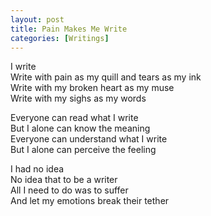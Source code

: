 ```yaml
---
layout: post  
title: Pain Makes Me Write  
categories: [Writings]  
---
```


I write  
Write with pain as my quill and tears as my ink  
Write with my broken heart as my muse  
Write with my sighs as my words  

Everyone can read what I write  
But I alone can know the meaning  
Everyone can understand what I write  
But I alone can perceive the feeling  

I had no idea  
No idea that to be a writer  
All I need to do was to suffer  
And let my emotions break their tether  